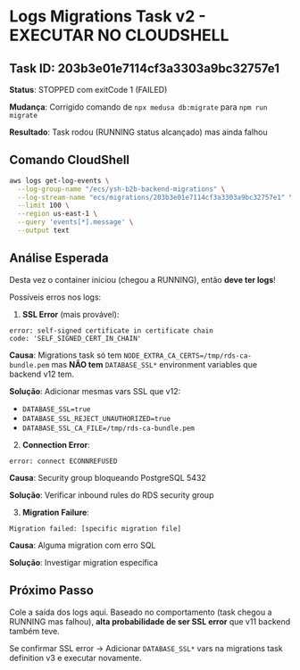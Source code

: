 # Logs Migrations Task v2 - EXECUTAR NO CLOUDSHELL

## Task ID: 203b3e01e7114cf3a3303a9bc32757e1

**Status**: STOPPED com exitCode 1 (FAILED)

**Mudança**: Corrigido comando de `npx medusa db:migrate` para `npm run migrate`

**Resultado**: Task rodou (RUNNING status alcançado) mas ainda falhou

## Comando CloudShell

```bash
aws logs get-log-events \
  --log-group-name "/ecs/ysh-b2b-backend-migrations" \
  --log-stream-name "ecs/migrations/203b3e01e7114cf3a3303a9bc32757e1" \
  --limit 100 \
  --region us-east-1 \
  --query 'events[*].message' \
  --output text
```

## Análise Esperada

Desta vez o container iniciou (chegou a RUNNING), então **deve ter logs**!

Possíveis erros nos logs:

1. **SSL Error** (mais provável):

```
error: self-signed certificate in certificate chain
code: 'SELF_SIGNED_CERT_IN_CHAIN'
```

**Causa**: Migrations task só tem `NODE_EXTRA_CA_CERTS=/tmp/rds-ca-bundle.pem` mas **NÃO tem** `DATABASE_SSL*` environment variables que backend v12 tem.

**Solução**: Adicionar mesmas vars SSL que v12:

- `DATABASE_SSL=true`
- `DATABASE_SSL_REJECT_UNAUTHORIZED=true`  
- `DATABASE_SSL_CA_FILE=/tmp/rds-ca-bundle.pem`

2. **Connection Error**:

```
error: connect ECONNREFUSED
```

**Causa**: Security group bloqueando PostgreSQL 5432

**Solução**: Verificar inbound rules do RDS security group

3. **Migration Failure**:

```
Migration failed: [specific migration file]
```

**Causa**: Alguma migration com erro SQL

**Solução**: Investigar migration específica

## Próximo Passo

Cole a saída dos logs aqui. Baseado no comportamento (task chegou a RUNNING mas falhou), **alta probabilidade de ser SSL error** que v11 backend também teve.

Se confirmar SSL error → Adicionar `DATABASE_SSL*` vars na migrations task definition v3 e executar novamente.
